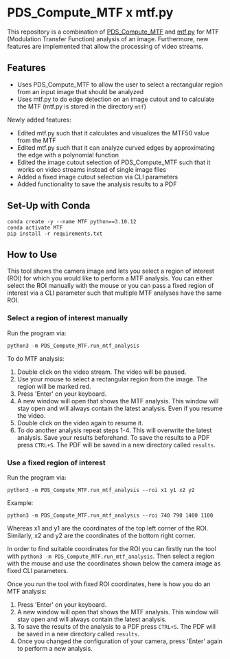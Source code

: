 # PDS_Compute_MTF x mtf.py

This repository is a combination of [PDS_Compute_MTF](https://github.com/bvnayak/PDS_Compute_MTF) and [mtf.py](https://github.com/u-onder/mtf.py) for MTF (Modulation Transfer Function) analysis of an image. Furthermore, new features are implemented that allow the processing of video streams.

## Features

* Uses PDS_Compute_MTF to allow the user to select a rectangular region from an input image that should be analyzed
* Uses mtf.py to do edge detection on an image cutout and to calculate the MTF (mtf.py is stored in the directory ``mtf``)

Newly added features:
* Edited mtf.py such that it calculates and visualizes the MTF50 value from the MTF
* Edited mtf.py such that it can analyze curved edges by approximating the edge with a polynomial function
* Edited the image cutout selection of PDS_Compute_MTF such that it works on video streams instead of single image files
* Added a fixed image cutout selection via CLI parameters
* Added functionality to save the analysis results to a PDF

## Set-Up with Conda

```
conda create -y --name MTF python==3.10.12
conda activate MTF
pip install -r requirements.txt
```

## How to Use
This tool shows the camera image and lets you select a region of interest (ROI) for which you would like to perform a MTF analysis. You can either select the ROI manually with the mouse or you can pass a fixed region of interest via a CLI parameter such that multiple MTF analyses have the same ROI.

### Select a region of interest manually 

Run the program via:
```
python3 -m PDS_Compute_MTF.run_mtf_analysis
```

To do MTF analysis:
1. Double click on the video stream. The video will be paused.
2. Use your mouse to select a rectangular region from the image. The region will be marked red.
3. Press 'Enter' on your keyboard.
4. A new window will open that shows the MTF analysis. This window will stay open and will always contain the latest analysis. Even if you resume the video.
5. Double click on the video again to resume it.
6. To do another analysis repeat steps 1-4. This will overwrite the latest analysis. Save your results beforehand. To save the results to a PDF press `CTRL+S`. The PDF will be saved in a new directory called `results`.

### Use a fixed region of interest

Run the program via:
```
python3 -m PDS_Compute_MTF.run_mtf_analysis --roi x1 y1 x2 y2
```
Example:
```
python3 -m PDS_Compute_MTF.run_mtf_analysis --roi 740 790 1400 1100
```
Whereas x1 and y1 are the coordinates of the top left corner of the ROI. Similarly, x2 and y2 are the coordinates of the bottom right corner.

In order to find suitable coordinates for the ROI you can firstly run the tool with `python3 -m PDS_Compute_MTF.run_mtf_analysis`. Then select a region with the mouse and use the coordinates shown below the camera image as fixed CLI parameters.

Once you run the tool with fixed ROI coordinates, here is how you do an MTF analysis:
1. Press 'Enter' on your keyboard.
2. A new window will open that shows the MTF analysis. This window will stay open and will always contain the latest analysis.
3. To save the results of the analysis to a PDF press `CTRL+S`. The PDF will be saved in a new directory called `results`.
5. Once you changed the configuration of your camera, press 'Enter' again to perform a new analysis.
